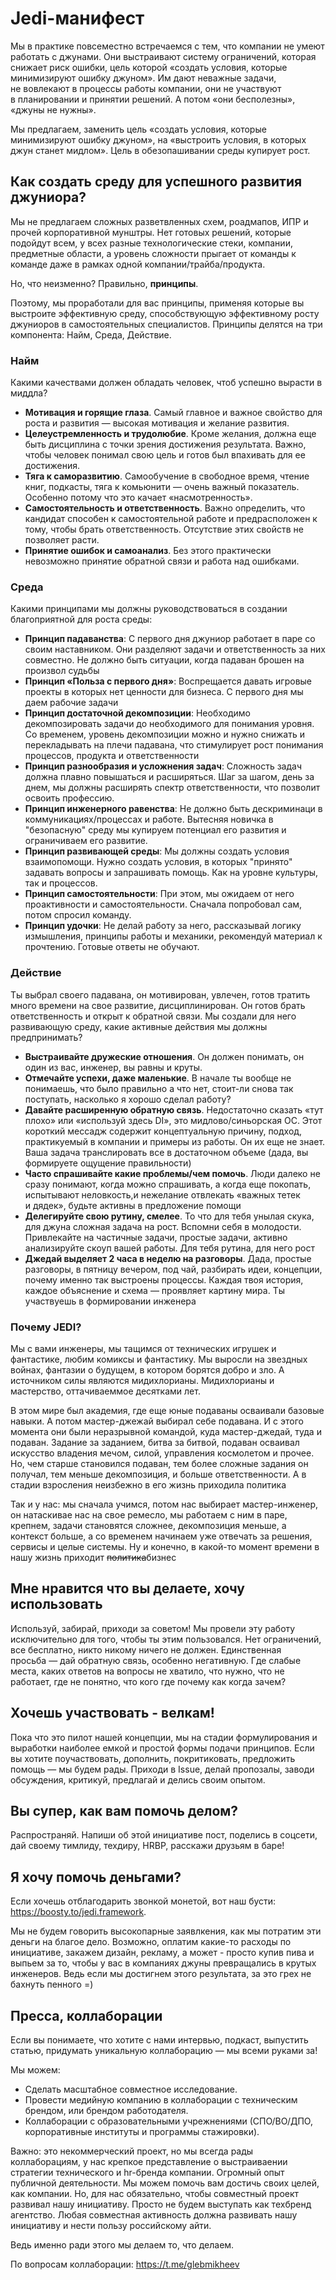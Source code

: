 # Jedi-манифест
Мы в практике повсеместно встречаемся с тем, что компании не умеют работать с джунами. Они выстраивают систему ограничений, которая снижает риск ошибки, цель которой «создать условия, которые минимизируют ошибку джуном». Им дают неважные задачи, не вовлекают в процессы работы компании, они не участвуют в планировании и принятии решений. А потом «они бесполезны», «джуны не нужны».

Мы предлагаем, заменить цель «создать условия, которые минимизируют ошибку джуном», на «выстроить условия, в которых джун станет мидлом». Цель в обезопашивании среды купирует рост.

## Как создать среду для успешного развития джуниора?
Мы не предлагаем сложных разветвленных схем, роадмапов, ИПР и прочей корпоративной мунштры. Нет готовых решений, которые подойдут всем, у всех разные технологические стеки, компании, предметные области, а уровень сложности прыгает от команды к команде даже в рамках одной компании/трайба/продукта.

Но, что неизменно? Правильно, **принципы**.

Поэтому, мы проработали для вас принципы, применяя которые вы выстроите эффективную среду, способствующую эффективному росту джуниоров в самостоятельных специалистов. Принципы делятся на три компонента: Найм, Среда, Действие.

### Найм
Какими качествами должен обладать человек, чтоб успешно вырасти в миддла?

- **Мотивация и горящие глаза**. Самый главное и важное свойство для роста и развития — высокая мотивация и желание развития.
- **Целеустремленность и трудолюбие**. Кроме желания, должна еще быть дисциплина с точки зрения достижения результата. Важно, чтобы человек понимал свою цель и готов был впахивать для ее достижения.
- **Тяга к саморазвитию**. Самообучение в свободное время, чтение книг, подкасты, тяга к комьюнити — очень важный показатель. Особенно потому что это качает «насмотренность».
- **Самостоятельность и ответственность**. Важно определить, что кандидат способен к самостоятельной работе и предрасположен к тому, чтобы брать ответственность. Отсутствие этих свойств не позволяет расти.
- **Принятие ошибок и самоанализ**. Без этого практически невозможно принятие обратной связи и работа над ошибками.

### Среда
Какими принципами мы должны руководствоваться в создании благоприятной для роста среды:
- **Принцип падаванства**: С первого дня джуниор работает в паре со своим наставником. Они разделяют задачи и ответственность за них совместно. Не должно быть ситуации, когда падаван брошен на произвол судьбы
- **Принцип «Польза с первого дня»**: Воспрещается давать игровые проекты в которых нет ценности для бизнеса. С первого дня мы даем рабочие задачи
- **Принцип достаточной декомпозиции**: Необходимо декомпозировать задачи до необходимого для понимания уровня. Со временем, уровень декомпозиции можно и нужно снижать и перекладывать на плечи падавана, что стимулирует рост понимания процессов, продукта и ответственности
- **Принцип разнообразия и усложнения задач**: Сложность задач должна плавно повышаться и расширяться. Шаг за шагом, день за днем, мы должны расширять спектр ответственности, что позволит освоить профессию.
- **Принцип инженерного равенства**: Не должно быть дескриминаци в коммуникациях/процессах и работе. Вытесняя новичка в "безопасную" среду мы купируем потенциал его развития и ограничиваем его развитие.
- **Принцип развивающей среды**: Мы должны создать условия взаимопомощи. Нужно создать условия, в которых "принято" задавать вопросы и запрашивать помощь. Как на уровне культуры, так и процессов.
- **Принцип самостоятельности**: При этом, мы ожидаем от него проактивности и самостоятельности. Сначала попробовал сам, потом спросил команду.
- **Принцип удочки**: Не делай работу за него, рассказывай логику измышления, принципы работы и механики, рекомендуй материал к прочтению. Готовые ответы не обучают.

### Действие
Ты выбрал своего падавана, он мотивирован, увлечен, готов тратить много времени на свое развитие, дисциплинирован. Он готов брать ответственность и открыт к обратной связи. Мы создали для него развивающую среду, какие активные действия мы должны предпринимать?

- **Выстраивайте дружеские отношения**. Он должен понимать, он один из вас, инженер, вы равны и круты.
- **Отмечайте успехи, даже маленькие**. В начале ты вообще не понимаешь, что было правильно а что нет, стоит-ли снова так поступать, насколько я хорошо сделал работу?
- **Давайте расширенную обратную связь**. Недостаточно сказать «тут плохо» или «используй здесь DI», это мидлово/синьорская ОС. Этот короткий мессадж содержит концептуальную причину, подход, практикуемый в компании и примеры из работы. Он их еще не знает. Ваша задача транслировать все в достаточном объеме (дада, вы формируете ощущение правильности)
- **Часто спрашивайте какие проблемы/чем помочь**. Люди далеко не сразу понимают, когда можно спрашивать, а когда еще покопать, испытывают неловкость,и нежелание отвлекать «важных тетек и дядек», будьте активны в предложение помощи
- **Делегируйте свою рутину, смелее**. То что для тебя унылая скука, для джуна сложная задача на рост. Вспомни себя в молодости. Привлекайте на частичные задачи, простые задачи, активно анализируйте скоуп вашей работы. Для тебя рутина, для него рост
- **Джедай выделяет 2 часа в неделю на разговоры**. Дада, простые разговоры, в пятницу вечером, под чай, разбирать идеи, концепции, почему именно так выстроены процессы. Каждая твоя история, каждое объяснение и схема — проявляет картину мира. Ты участвуешь в формировании инженера

### Почему JEDI?
Мы с вами инженеры, мы тащимся от технических игрушек и фантастике, любим комиксы и фантастику. Мы выросли на звездных войнах, фантазии о будущем, в котором борятся добро и зло. А источником силы являются мидихлорианы. Мидихлорианы и мастерство, оттачиваеммое десятками лет. 

В этом мире был академия, где еще юные подаваны осваивали базовые навыки. А потом мастер-джежай выбирал себе подавана. И с этого момента они были неразрывной командой, куда мастер-джедай, туда и подаван. Задание за заданием, битва за битвой, подаван осваивал искусство владения мечом, силой, управления космолетом и прочее. Но, чем старше становился подаван, тем более сложные задания он получал, тем меньше декомпозиция, и больше ответственности. А в стадии взросления неизбежно в его жизнь приходила политика

Так и у нас: мы сначала учимся, потом нас выбирает мастер-инженер, он натаскивае нас на свое ремесло, мы работаем с ним в паре, крепнем, задачи становятся сложнее, декомпозиция меньше, а контекст больше, а со временем начинаем уже отвечать за решения, сервисы и целые системы. Ну и конечно, в какой-то момент времени в нашу жизнь приходит ~~политика~~бизнес

## Мне нравится что вы делаете, хочу использовать
Используй, забирай, приходи за советом! Мы провели эту работу исключительно для того, чтобы ты этим пользовался. Нет ограничений, все бесплатно, никто никому ничего не должен. Единственная просьба — дай обратную связь, особенно негативную. Где слабые места, каких ответов на вопросы не хватило, что нужно, что не работает, где не понятно, что кого где почему как когда зачем?

## Хочешь участвовать - велкам!
Пока что это пилот нашей концепции, мы на стадии формулирования и выработки наиболее емкой и простой формы подачи принципов. Если вы хотите поучаствовать, дополнить, покритиковать, предложить помощь — мы будем рады. Приходи в Issue, делай пропозалы, заводи обсуждения, критикуй, предлагай и делись своим опытом. 

## Вы супер, как вам помочь делом?
Распространяй. Напиши об этой инициативе пост, поделись в соцсети, дай своему тимлиду, техдиру, HRBP, расскажи друзьям в баре!

## Я хочу помочь деньгами?
Если хочешь отблагодарить звонкой монетой, вот наш бусти: https://boosty.to/jedi.framework.

Мы не будем говорить высокопарные заявлкения, как мы потратим эти деньги на благое дело. Возможно, оплатим какие-то расходы по инициативе, закажем дизайн, рекламу, а может - просто купив пива и выпьем за то, чтобы у вас в компаниях джуны превращались в крутых инженеров. Ведь если мы достигнем этого результата, за это грех не бахнуть пенного =)

## Пресса, коллаборации
Если вы понимаете, что хотите с нами интервью, подкаст, выпустить статью, придумать уникальную коллаборацию — мы всеми руками за!

Мы можем:
- Сделать масштабное совместное исследование.
- Провести медийную компанию в коллаборации с техническим брендом, или брендом работодателя.
- Коллаборации с образовательными учрежнениями (СПО/ВО/ДПО, корпоративные институты и программы стажировки).

Важно: это некоммерческий проект, но мы всегда рады коллаборациям, у нас крепкое представление о выстраиваении стратегии технического и hr-бренда компании. Огромный опыт публичной деятельности. Мы можем помочь вам достичь своих целей, как компании. Но, для нас обязательно, чтобы совместный проект развивал нашу инициативу. Просто не будем выступать как техбренд агентство. Любая совместная активность должна развивать нашу инициативу и нести пользу российскому айти. 

Ведь именно ради этого мы делаем то, что делаем.

По вопросам коллаборации: https://t.me/glebmikheev
